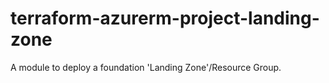 # terraform-azurerm-project-landing-zone
A module to deploy a foundation 'Landing Zone'/Resource Group. 
